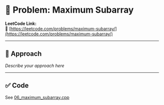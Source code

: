 ﻿# 🧠 Problem: Maximum Subarray

**LeetCode Link:**  
🔗 [https://leetcode.com/problems/maximum-subarray/](https://leetcode.com/problems/maximum-subarray/)

---

## 🚀 Approach

_Describe your approach here_

---

## ✅ Code

See [06_maximum_subarray.cpp](./06_maximum_subarray.cpp)
